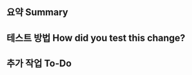 ## 요약 Summary

<!--
 Explain the **motivation** for making this change. What existing problem does the pull request solve?
-->

## 테스트 방법 How did you test this change?

<!--
  Demonstrate the code is solid. Example: The exact commands you ran and their output, screenshots / videos if the pull request changes the user interface.
  How exactly did you verify that your PR solves the issue you wanted to solve?
  If you leave this empty, your PR will very likely be closed.
-->

## 추가 작업 To-Do
